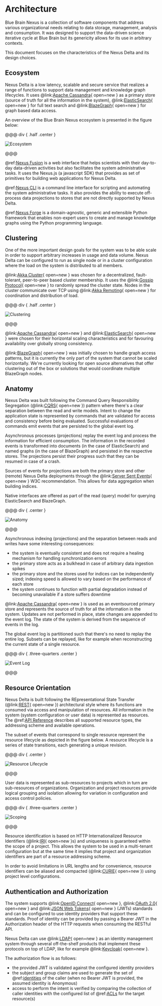 # Architecture

Blue Brain Nexus is a collection of software components that address various organizational needs relating to data
storage, management, analysis and consumption. It was designed to support the data-driven science iterative cycle at
Blue Brain but its genericity allows for its use in arbitrary contexts.

This document focuses on the characteristics of the Nexus Delta and its design choices.

## Ecosystem

Nexus Delta is a low latency, scalable and secure service that realizes a range of functions to support data management
and knowledge graph lifecycles. It uses @link:[Apache Cassandra]{ open=new } as a primary store (source of truth for 
all the information in the system), @link:[ElasticSearch]{ open=new } for full text search and @link:[BlazeGraph]{ open=new } 
for graph based data access.

An overview of the Blue Brain Nexus ecosystem is presented in the figure below:

@@@ div { .half .center }

![Ecosystem](assets/architecture-ecosystem.png)

@@@

@ref:[Nexus Fusion] is a web interface that helps scientists with their day-to-day data-driven activities but also
facilitates the system administrative tasks. It uses the Nexus.js (a javascript SDK) that provides as set of primitives
for building web applications for Nexus Delta.

@ref:[Nexus CLI] is a command line interface for scripting and automating the system administrative tasks. It also
provides the ability to execute off-process data projections to stores that are not directly supported by Nexus Delta.

@ref:[Nexus Forge] is a domain-agnostic, generic and extensible Python framework that enables non-expert users to create
and manage knowledge graphs using the Python programming language.

## Clustering

One of the more important design goals for the system was to be able scale in order to support arbitrary increases in
usage and data volume. Nexus Delta can be configured to run as single node or in a cluster configuration where the load
on the system is distributed to all members.

@link:[Akka Cluster]{ open=new } was chosen for a decentralized, fault-tolerant, peer-to-peer based cluster membership. 
It uses the @link:[Gossip Protocol]{ open=new } to randomly spread the cluster state. Nodes in the cluster communicate 
over TCP using @link:[Akka Remoting]{ open=new } for coordination and distribution of load.

@@@ div { .half .center }

![Clustering](assets/architecture-clustering.png)

@@@

@link:[Apache Cassandra]{ open=new } and @link:[ElasticSearch]{ open=new } were chosen for their horizontal scaling 
characteristics and for favouring availability over globally strong consistency.

@link:[BlazeGraph]{ open=new } was initially chosen to handle graph access patterns, but it is currently the only part 
of the system that cannot be scaled horizontally. We're currently looking for open source alternatives that offer 
clustering out of the box or solutions that would coordinate multiple BlazeGraph nodes. 

## Anatomy

Nexus Delta was built following the Command Query Responsibility Segregation (@link:[CQRS]{ open=new }) pattern where 
there's a clear separation between the read and write models. Intent to change the application state is represented by 
commands that are validated for access and consistency before being evaluated. Successful evaluations of commands emit 
events that are persisted to the global event log.

Asynchronous processes (projections) replay the event log and process the information for efficient consumption. The
information in the recorded events is transformed into documents (in the case of ElasticSearch) and named graphs (in
the case of BlazeGraph) and persisted in the respective stores. The projections persist their progress such that
they can be resumed in case of a crash.

Sources of events for projections are both the primary store and other (remote) Nexus Delta deployments through the
@link:[Server Sent Events]{ open=new } W3C recommendation. This allows for data aggregation when building indices.

Native interfaces are offered as part of the read (query) model for querying ElasticSearch and BlazeGraph.

@@@ div { .center }

![Anatomy](assets/architecture-anatomy.png)

@@@

Asynchronous indexing (projections) and the separation between reads and writes have some interesting consequences:

*   the system is eventually consistent and does not require a healing mechanism for handling synchronization errors
*   the primary store acts as a bulkhead in case of arbitrary data ingestion spikes
*   the primary store and the stores used for indices can be independently sized; indexing speed is allowed to vary
    based on the performance of each store
*   the system continues to function with partial degradation instead of becoming unavailable if a store suffers
    downtime

@link:[Apache Cassandra]{ open=new } is used as an eventsourced primary store and represents the source of truth for 
all the information in the system. Updates are not performed in place, state changes are appended to the event log. 
The state of the system is derived from the sequence of events in the log.

The global event log is partitioned such that there's no need to replay the entire log. Subsets can be replayed, like
for example when reconstructing the current state of a single resource. 

@@@ div { .three-quarters .center }

![Event Log](assets/architecture-event-log.png)

@@@

## Resource Orientation

Nexus Delta is built following the REpresentational State Transfer (@link:[REST]{ open=new }) architectural style where 
its functions are consumed via access and manipulation of resources. All information in the system (system 
configuration or user data) is represented as resources. The @ref:[API Reference] describes all supported resource 
types, the addressing scheme and available operations.

The subset of events that correspond to single resource represent the resource lifecycle as depicted in the figure
below. A resource lifecycle is a series of state transitions, each generating a unique revision.

@@@ div { .center }

![Resource Lifecycle](assets/architecture-resource-lifecycle.png)

@@@

User data is represented as sub-resources to projects which in turn are sub-resources of organizations. Organization
and project resources provide logical grouping and isolation allowing for variation in configuration and access control
policies.

@@@ div { .three-quarters .center }

![Scoping](assets/architecture-scoping.png)

@@@

Resource identification is based on HTTP Internationalized Resource Identifiers (@link:[IRI]{ open=new }s) and uniqueness is guaranteed
within the scope of a project. This allows the system to be used in a multi-tenant configuration but at the same time
it implies that project and organization identifiers are part of a resource addressing scheme.

In order to avoid limitations in URL lengths and for convenience, resource identifiers can be aliased and compacted
(@link:[CURIE]{ open=new }) using project level configurations.

## Authentication and Authorization

The system supports @link:[OpenID Connect]{ open=new }, @link:[OAuth 2.0]{ open=new } and 
@link:[JSON Web Tokens]{ open=new } (JWTs) standards and can be configured to use identity providers that support these 
standards. Proof of identity can be provided by passing a Bearer JWT in the Authorization header of the HTTP requests 
when consuming the RESTful API.

Nexus Delta can use @link:[LDAP]{ open=new } as an identity management system through several off-the-shelf products 
that implement these protocols on top of LDAP, like for example @link:[Keycloak]{ open=new }.

The authorization flow is as follows:

*   the provided JWT is validated against the configured identity providers
*   the subject and group claims are used to generate the set of @ref:[identities] of the caller (when no Bearer JWT is 
    provided, the assumed identity is Anonymous)
*   access to perform the intent is verified by comparing the collection of caller identities with the configured list
    of @ref:[ACLs] for the target resource(s)

[Nexus Fusion]: ../fusion/index.md
[Nexus CLI]: ../utilities/nexus-python-cli.md
[Nexus Forge]: ../forge.md
[Apache Cassandra]: https://cassandra.apache.org/
[ElasticSearch]: https://www.elastic.co/elasticsearch/
[BlazeGraph]: https://blazegraph.com/
[Akka Cluster]: https://doc.akka.io/docs/akka/current/typed/cluster-concepts.html
[Gossip Protocol]: https://en.wikipedia.org/wiki/Gossip_protocol
[Akka Remoting]: https://doc.akka.io/docs/akka/current/remoting-artery.html
[CQRS]: https://martinfowler.com/bliki/CQRS.html
[Server Sent Events]: https://www.w3.org/TR/eventsource/
[REST]: https://en.wikipedia.org/wiki/Representational_state_transfer
[API Reference]: ./api/current/index.md
[IRI]: https://tools.ietf.org/html/rfc3987
[CURIE]: https://www.w3.org/TR/curie/
[LDAP]: https://en.wikipedia.org/wiki/Lightweight_Directory_Access_Protocol
[OpenID Connect]: https://openid.net/connect/
[OAuth 2.0]: https://tools.ietf.org/html/rfc6749
[JSON Web Tokens]: https://tools.ietf.org/html/rfc7519
[Keycloak]: https://www.keycloak.org/
[identities]: ./api/current/iam-identities.md
[ACLs]: ./api/current/iam-acls-api.md

